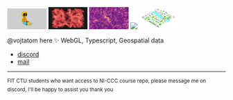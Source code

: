 <div>
    <img style="width: 18%" src="images/creation.png">
    <img style="width: 18%" src="images/flocking.png">
    <img style="width: 18%" src="images/flow.png">
    <img style="width: 18%" src="images/metacity.png">
    <img style="width: 18%" src="images/metacityService.png">
</div>

@vojtatom here ✨
WebGL, Typescript, Geospatial data

- [discord](http://discordapp.com/users/677925589599911936)
- [mail](mailto:hello@vojtatom.cz)

---

<sup>
FIT CTU students who want access to NI-CCC course repo, please message me on discord, I'll be happy to assist you thank you </sup>
